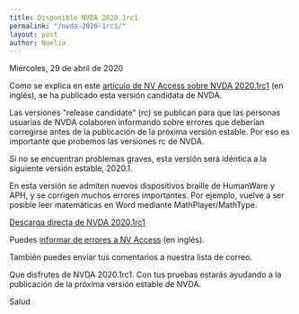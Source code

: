 ```yaml
---
title: Disponible NVDA 2020.1rc1
permalink: "/nvda-2020-1rc1/"
layout: post
author: Noelia
---
```


<footer>Miércoles, 29 de abril de 2020</footer>

Como se explica en este [artículo de NV Access sobre NVDA 2020.1rc1](https://www.nvaccess.org/post/nvda-2020-1rc1-now-available-for-testing/) (en inglés), se ha publicado esta versión candidata de NVDA.

Las versiones "release candidate" (rc) se publican para que las personas usuarias de NVDA colaboren informando sobre errores que deberían corregirse antes de la publicación de la próxima versión estable. Por eso es importante que probemos las versiones rc de NVDA.

Si no se encuentran problemas graves, esta versión será idéntica a la siguiente versión estable, 2020.1.

En esta versión se admiten nuevos dispositivos braille de HumanWare y APH, y se corrigen muchos errores importantes. Por ejemplo, vuelve a ser posible leer matemáticas en Word mediante MathPlayer/MathType.

[Descarga directa de NVDA 2020.1rc1](https://www.nvaccess.org/files/nvda/releases/2020.1rc1/nvda_2020.1rc1.exe)

Puedes [informar de errores a NV Access](https://github.com/nvaccess/nvda/issues) (en inglés).

También puedes enviar tus comentarios a nuestra lista de correo.

Que disfrutes de NVDA 2020.1rc1. Con tus pruebas estarás ayudando a la publicación de la próxima versión estable de NVDA.

Salud
